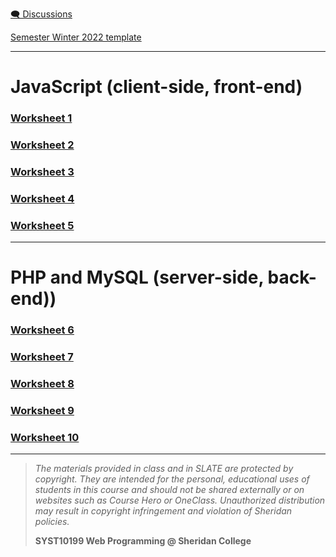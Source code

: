[🗨️ Discussions](https://github.com/ebajcar/web10199_worksheets/discussions)

[Semester Winter 2022 template](projects/index_public.html)

---

# JavaScript (client-side, front-end)

### [Worksheet 1](worksheets/set01.md)

### [Worksheet 2](worksheets/set02.md)

### [Worksheet 3](worksheets/set03.md)

### [Worksheet 4](worksheets/set04.md)

### [Worksheet 5](worksheets/set05.md)

---

# PHP and MySQL (server-side, back-end))

### [Worksheet 6](worksheets/set06.md)

### [Worksheet 7](worksheets/set07.md)

### [Worksheet 8](worksheets/set08.md)

### [Worksheet 9](worksheets/set09.md)

### [Worksheet 10](worksheets/set10.md)

   
---
> *The materials provided in class and in SLATE are protected by copyright. They are intended for the personal, educational uses of students in this course and should not be shared externally or on websites such as Course Hero or OneClass. Unauthorized distribution may result in copyright infringement and violation of Sheridan policies.*
> 
> **SYST10199 Web Programming @ Sheridan College**


